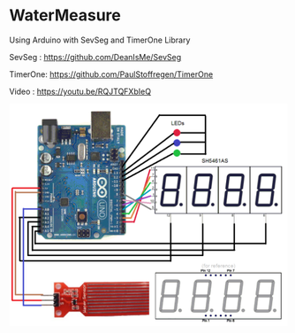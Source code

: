 # WaterMeasure
Using Arduino with SevSeg and TimerOne Library

SevSeg  : https://github.com/DeanIsMe/SevSeg

TimerOne: https://github.com/PaulStoffregen/TimerOne

Video   : https://youtu.be/RQJTQFXbIeQ

![ScreenShot](Diagram.png)
